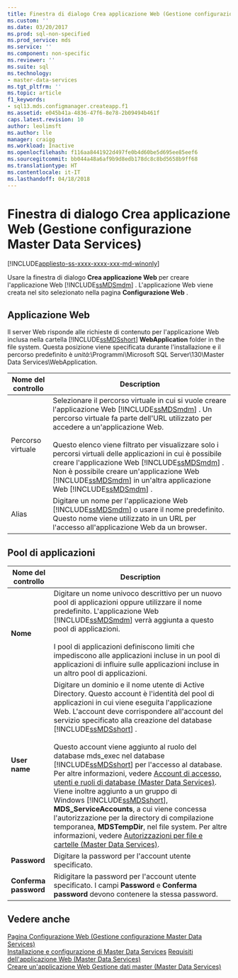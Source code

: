 ```yaml
---
title: Finestra di dialogo Crea applicazione Web (Gestione configurazione Master Data Services) | Microsoft Docs
ms.custom: ''
ms.date: 03/20/2017
ms.prod: sql-non-specified
ms.prod_service: mds
ms.service: ''
ms.component: non-specific
ms.reviewer: ''
ms.suite: sql
ms.technology:
- master-data-services
ms.tgt_pltfrm: ''
ms.topic: article
f1_keywords:
- sql13.mds.configmanager.createapp.f1
ms.assetid: e045b41a-4836-47f6-8e78-2b09494b461f
caps.latest.revision: 10
author: leolimsft
ms.author: lle
manager: craigg
ms.workload: Inactive
ms.openlocfilehash: f116aa8441922d497fe0b4d60be5d695ee85eef6
ms.sourcegitcommit: bb044a48a6af9b9d8edb178dc8c8bd5658b9ff68
ms.translationtype: HT
ms.contentlocale: it-IT
ms.lasthandoff: 04/18/2018
---
```

# <a name="create-web-application-dialog-box-master-data-services-configuration-manager"></a>Finestra di dialogo Crea applicazione Web (Gestione configurazione Master Data Services)

[!INCLUDE[appliesto-ss-xxxx-xxxx-xxx-md-winonly](../includes/appliesto-ss-xxxx-xxxx-xxx-md-winonly.md)]

  Usare la finestra di dialogo **Crea applicazione Web** per creare l'applicazione Web [!INCLUDE[ssMDSmdm](../includes/ssmdsmdm-md.md)] . L'applicazione Web viene creata nel sito selezionato nella pagina **Configurazione Web** .  
  
## <a name="web-application"></a>Applicazione Web  
 Il server Web risponde alle richieste di contenuto per l'applicazione Web inclusa nella cartella [!INCLUDE[ssMDSshort](../includes/ssmdsshort-md.md)] **WebApplication** folder in the file system. Questa posizione viene specificata durante l'installazione e il percorso predefinito è *unità*:\Programmi\Microsoft SQL Server\130\Master Data Services\WebApplication.  
  
|Nome del controllo|Description|  
|------------------|-----------------|  
|Percorso virtuale|Selezionare il percorso virtuale in cui si vuole creare l'applicazione Web [!INCLUDE[ssMDSmdm](../includes/ssmdsmdm-md.md)] . Un percorso virtuale fa parte dell'URL utilizzato per accedere a un'applicazione Web.<br /><br /> Questo elenco viene filtrato per visualizzare solo i percorsi virtuali delle applicazioni in cui è possibile creare l'applicazione Web [!INCLUDE[ssMDSmdm](../includes/ssmdsmdm-md.md)] . Non è possibile creare un'applicazione Web [!INCLUDE[ssMDSmdm](../includes/ssmdsmdm-md.md)] in un'altra applicazione Web [!INCLUDE[ssMDSmdm](../includes/ssmdsmdm-md.md)] .|  
|Alias|Digitare un nome per l'applicazione Web [!INCLUDE[ssMDSmdm](../includes/ssmdsmdm-md.md)] o usare il nome predefinito. Questo nome viene utilizzato in un URL per l'accesso all'applicazione Web da un browser.|  
  
## <a name="application-pool"></a>Pool di applicazioni  
  
|Nome del controllo|Description|  
|------------------|-----------------|  
|**Nome**|Digitare un nome univoco descrittivo per un nuovo pool di applicazioni oppure utilizzare il nome predefinito. L'applicazione Web [!INCLUDE[ssMDSmdm](../includes/ssmdsmdm-md.md)] verrà aggiunta a questo pool di applicazioni.<br /><br /> I pool di applicazioni definiscono limiti che impediscono alle applicazioni incluse in un pool di applicazioni di influire sulle applicazioni incluse in un altro pool di applicazioni.|  
|**User name**|Digitare un dominio e il nome utente di Active Directory. Questo account è l'identità del pool di applicazioni in cui viene eseguita l'applicazione Web. L'account deve corrispondere all'account del servizio specificato alla creazione del database [!INCLUDE[ssMDSshort](../includes/ssmdsshort-md.md)] .<br /><br /> Questo account viene aggiunto al ruolo del database mds_exec nel database [!INCLUDE[ssMDSshort](../includes/ssmdsshort-md.md)] per l'accesso al database. Per altre informazioni, vedere [Account di accesso, utenti e ruoli di database &#40;Master Data Services&#41;](../master-data-services/database-logins-users-and-roles-master-data-services.md). Viene inoltre aggiunto a un gruppo di Windows [!INCLUDE[ssMDSshort](../includes/ssmdsshort-md.md)], **MDS_ServiceAccounts**, a cui viene concessa l'autorizzazione per la directory di compilazione temporanea, **MDSTempDir**, nel file system. Per altre informazioni, vedere [Autorizzazioni per file e cartelle &#40;Master Data Services&#41;](../master-data-services/folder-and-file-permissions-master-data-services.md).|  
|**Password**|Digitare la password per l'account utente specificato.|  
|**Conferma password**|Ridigitare la password per l'account utente specificato. I campi **Password** e **Conferma password** devono contenere la stessa password.|  
  
## <a name="see-also"></a>Vedere anche  
 [Pagina Configurazione Web &#40;Gestione configurazione Master Data Services&#41;](../master-data-services/web-configuration-page-master-data-services-configuration-manager.md)   
[Installazione e configurazione di Master Data Services](../master-data-services/master-data-services-installation-and-configuration.md) [Requisiti dell'applicazione Web &#40;Master Data Services&#41;](../master-data-services/install-windows/web-application-requirements-master-data-services.md)   
 [Creare un'applicazione Web Gestione dati master &#40;Master Data Services&#41;](../master-data-services/install-windows/create-a-master-data-manager-web-application-master-data-services.md)  
  
  
